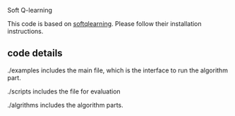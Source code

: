 Soft Q-learning

This code is based on [softqlearning](https://github.com/haarnoja/sac/blob/master/README.md).
Please follow their installation instructions.

## code details
./examples includes the main file, which is the interface to run the algorithm part.

./scripts includes the file for evaluation

./algrithms includes the algorithm parts.
